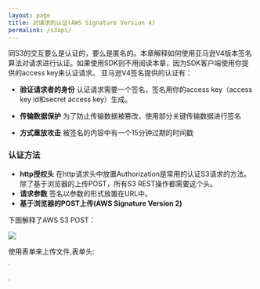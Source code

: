 ```yaml
---
layout: page
title: 对请求的认证(AWS Signature Version 4)
permalink: /s3api/
---
```


同S3的交互要么是认证的，要么是匿名的。本章解释如何使用亚马逊V4版本签名算法对请求进行认证。如果使用SDK则不用阅读本章，因为SDK客户端使用你提供的access key来认证请求。
亚马逊V4签名提供的认证有：

- **验证请求者的身份** 认证请求需要一个签名，签名用你的access key（access key id和secret access key）生成。

- **传输数据保护** 为了防止传输数据被篡改，使用部分关键传输数据进行签名

- **方式重放攻击** 被签名的内容中有一个15分钟过期的时间戳

### 认证方法

- **http授权头** 在http请求头中放置Authorization是常用的认证S3请求的方法。除了基于浏览器的上传POST，所有S3 REST操作都需要这个头。
- **请求参数** 签名以参数的形式放置在URL中。
- **基于浏览器的POST上传(AWS Signature Version 2)** 

下图解释了AWS S3 POST：

![](http://docs.aws.amazon.com/AmazonS3/latest/dev/images/s3_post.png)


使用表单来上传文件,表单头:

`
<form action="http://johnsmith.s3.amazonaws.com/" method="post"
enctype="multipart/form-data">  

`

